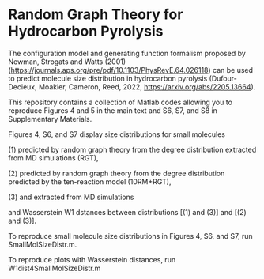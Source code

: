 # Random Graph Theory for Hydrocarbon Pyrolysis
The configuration model and generating function formalism proposed by Newman, Strogats and Watts (2001) 
(https://journals.aps.org/pre/pdf/10.1103/PhysRevE.64.026118)
can be used to predict molecule size distribution in hydrocarbon pyrolysis 
(Dufour-Decieux, Moakler, Cameron, Reed, 2022, https://arxiv.org/abs/2205.13664).

This repository contains a collection of Matlab codes allowing you to reproduce Figures 4 and 5 in the main text and S6, S7, and S8 in Supplementary Materials.

Figures 4, S6, and S7 display size distributions for small molecules 

(1) predicted by random graph theory from the degree distribution extracted from MD simulations (RGT), 

(2) predicted by random graph theory from the degree distribution predicted by the ten-reaction model (10RM+RGT),

(3) and extracted from MD simulations

and Wasserstein W1 dstances between distributions [(1) and (3)] and [(2) and (3)].

To reproduce small molecule size distributions in Figures 4, S6, and S7, run SmallMolSizeDistr.m. 

To reproduce plots with Wasserstein distances, run W1dist4SmallMolSizeDistr.m
